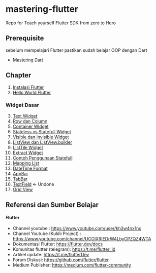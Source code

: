 # mastering-flutter
Repo for Teach yourself Flutter SDK from zero to Hero

## Prerequisite

sebelum mempelajari Flutter pastikan sudah belajar OOP dengan Dart

* [Mastering Dart](https://github.com/perymerdeka/mastering-dart/blob/main/README.md)

## Chapter

1. [Instalasi Flutter]()
2. [Hello World Flutter]()

### Widget Dasar

3. [Text Widget]()
4. [Row dan Column](row_column/README.md)
5. [Container Widget](containers/README.md)
6. [Stateless vs Statefull Widget](states/README.md)
7. [Visible dan Invisible Widget](visible_invisible_widget/README.md)
8. [ListView dan ListView.builder](lists/README.md)
9. [ListTile Widget](list_tiles/README.md)
10. [Extract Widget](ext_widget/README.md)
11. [Contoh Penggunaan Statefull](stateful_sample/README.md)
12. [Mapping List](mapping/README.md)
13. [DateTime Format](date_formater/README.md)
14. [AppBar](app_bars/README.md)
15. [TabBar](tabs/README.md)
16. [TextField]() <- Undone
17. [Grid View](grid_view/README.md)

## Referensi dan Sumber Belajar


#### Flutter

* Channel youtube : https://www.youtube.com/user/kh3w4nx1ng
* Channel Youtube (Kuldii Project) : https://www.youtube.com/channel/UCOIXRIEDrW4LbyCPZQZ4WTA
* Dokumentasi Flutter: https://flutter.dev/docs
* Komunitas flutter (telegram): https://t.me/flutter_id
* Artikel update: https://t.me/flutterDev 
* Forum Diskusi: https://github.com/flutter/flutter
* Medium Publisher: https://medium.com/flutter-community
